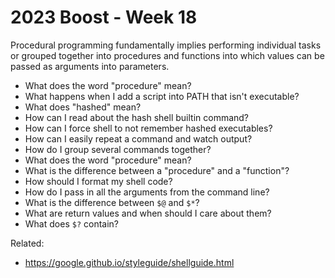 # 2023 Boost - Week 18

Procedural programming fundamentally implies performing individual tasks or grouped together into procedures and functions into which values can be passed as arguments into parameters.

* What does the word "procedure" mean?
* What happens when I add a script into PATH that isn't executable?
* What does "hashed" mean?
* How can I read about the hash shell builtin command?
* How can I force shell to not remember hashed executables?
* How can I easily repeat a command and watch output?
* How do I group several commands together?
* What does the word "procedure" mean?
* What is the difference between a "procedure" and a "function"?
* How should I format my shell code?
* How do I pass in all the arguments from the command line?
* What is the difference between `$@` and `$*`?
* What are return values and when should I care about them?
* What does `$?` contain?

Related:

* <https://google.github.io/styleguide/shellguide.html>
